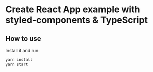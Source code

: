# Create React App example with styled-components & TypeScript

## How to use

Install it and run:

```sh
yarn install
yarn start
```
